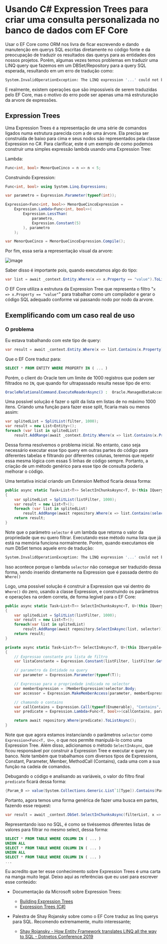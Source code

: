 # Usando C# Expression Trees para criar uma consulta personalizada no banco de dados com EF Core

Usar o EF Core como ORM nos livra de ficar escrevendo e dando manutenção em querys SQL escritas diretamente no código fonte e da preocupação de traduzir os resultados das querys para as entidades dos nossos projetos. Porém, algumas vezes temos problemas em traduzir uma LINQ query que fazemos em um DBSet/Repository para a query SQL esperada, resultando em um erro de tradução como:

```bash
System.InvalidOperationException: The LINQ expression '...' could not be translated. Either rewrite the query in a form that can be translated, or switch to client evaluation explicitly by inserting a call to 'AsEnumerable', 'AsAsyncEnumerable', 'ToList', or 'ToListAsync
```

E realmente, existem operações que são impossíveis de serem traduzidas pelo EF Core, mas o motivo do erro pode ser apenas uma má estruturação da arvore de expressões.

## Expression Trees

Uma Expression Trees é a representação de uma série de comandos ligados numa estrutura parecida com a de uma árvore. Ela precisa ser construída de baixo para cima e seus nodos são representados pela classe Expression no C#. Para clarificar, este é um exemplo de como podemos construir uma simples expressão lambda usando uma Expression Tree:

Lambda:

```C#
Func<int, bool> MenorQueCinco = n => n < 5;
```

Construindo Expression:

```C#
Func<int, bool> using System.Linq.Expressions;

var parametro = Expression.Parameter(typeof(int));

Expression<Func<int, bool>> MenorQueCincoExpression = 
    Expression.Lambda<Func<int, bool>>(
        Expression.LessThan(
            parametro,
            Expression.Constant(5)
        ), parametro
    );

var MenorQueCinco = MenorQueCincoExpression.Compile();
```

Por fim, essa seria a representação visual da arvore:

![image](https://user-images.githubusercontent.com/64140337/205742749-005f308a-37a2-4ab4-93c1-cf086dd59a2d.png)

Saber disso é importante pois, quando executamos algo do tipo:

```C#
var list = await _context.Entity.Where(x => x.Property == "value").ToListAsync();
```

O EF Core utiliza a estrutura da Expression Tree que representa o filtro "`x => x.Property == "value"`" para trabalhar como um compilador e gerar o código SQL adequado conforme vai passando nodo por nodo da arvore.

## Exemplificando com um caso real de uso

### O problema

Eu estava trabalhando com este tipo de query:

```C#
var result = await _context.Entity.Where(x => list.Contains(x.Property)).ToListAsync();
```

Que o EF Core traduz para:

```SQL
SELECT * FROM ENTITY WHERE PROPERTY IN ( ... )
```

Porém, o client do Oracle tem um limite de 1000 registros que podem ser filtrados no `IN`, que quando for ultrapassado resulta nesse tipo de erro:

```bash
OracleRelationalCommand.ExecuteReaderAsync() :  Oracle.ManagedDataAccess.Client.OracleException (0x80004005): ORA-01795: o número máximo de expressões em uma lista é de 1000
```

Uma possível solução é fazer o split da lista em listas de no máximo 1000 itens. Criando uma função para fazer esse split, ficaria mais ou menos assim:

```C#
var splitedList = SplitList(filter, 1000);
var result = new List<Entity>();
foreach (var list in splitedList)
    result.AddRange(await _context.Entity.Where(x => list.Contains(x.Property)).ToListAsync());
```

Dessa forma resolvemos o problema inicial. No entanto, caso seja necessário executar esse tipo query em outras partes do código para diferentes tabelas e filtrando por diferentes colunas, teremos que repetir essa mesma lógica com essas 5 linhas de código sempre. Portanto, a criação de um método genérico para esse tipo de consulta poderia melhorar o código.

Uma tentativa inicial criando um Extension Method ficaria dessa forma:

```C#
public async static Task<List<T>> SelectInChunksAsync<T, U>(this IQueryable<T> repository, List<U> listFilter, Func<T, U> selector)
{
    var splitedList = SplitList(listFilter, 1000);
    var result = new List<T>();
    foreach (var list in splitedList)
        result.AddRange(await repository.Where(x => list.Contains(selector(x))).ToListAsync());
    return result;
}
```

Note que o parâmetro `selector` é um lambda que retorna o valor da propriedade que eu quero filtrar. Executando esse método numa lista que já está na memória funciona normalmente. Porém, quando executamos ele num DbSet temos aquele erro de tradução:

```bash
System.InvalidOperationException: The LINQ expression '...' could not be translated. Either rewrite the query in a form that can be translated, or switch to client evaluation explicitly by inserting a call to 'AsEnumerable', 'AsAsyncEnumerable', 'ToList', or 'ToListAsync
```

Isso acontece porque o lambda `selector` não consegue ser traduzido dessa forma, sendo inserido diretamente na Expression que é passada dentro do `Where()`

Logo, uma possível solução é construir a Expression que vai dentro do `Where()` do zero, usando a classe Expression, e construindo os parâmetros e operações na ordem correta, de forma legível para o EF Core:

```C#
public async static Task<List<T>> SelectInChunksAsync<T, U>(this IQueryable<T> repository, List<U> listFilter, Expression<Func<T, U>> selector)
{
    var splitedList = SplitList(listFilter, 1000);
    var result = new List<T>();
    foreach(var list in splitedList) 
        result.AddRange(await repository.SelectInAsync(list, selector));
    return result;
}

private async static Task<List<T>> SelectInAsync<T, U>(this IQueryable<T> repository, List<U> listFilter, Expression<Func<T, U>> selector)
{
    // Expressao constante pra lista de filtro
    var listaConstante = Expression.Constant(listFilter, listFilter.GetType());

    // parametro da Entidade na query
    var parameter = Expression.Parameter(typeof(T));

    // Expressao para o propriedade indicada no selector
    var memberExpression = (MemberExpression)selector.Body;
    var accessor = Expression.MakeMemberAccess(parameter, memberExpression.Member);

    // chamando o contains
    var callContains = Expression.Call(typeof(Enumerable), "Contains", new Type[] { accessor.Type }, listaConstante, accessor);
    var predicate = Expression.Lambda<Func<T, bool>>(callContains, parameter);

    return await repository.Where(predicate).ToListAsync();
}
```

Note que que agora estamos instanciando o parâmetros `selector` como `Expression<Func<T, U>>`, o que nos permite manipulá-lo como uma Expression Tree. Além disso, adicionamos o método `SelectInAsync`, que ficou responsável por construir a Expression Tree e executar e query no banco. Note também que trabalhamos com diversos tipos de Expressions, Constant, Parameter, Member, MethodCall (Contains), cada uma com a sua função na cadeia de comandos.

Debugando o código e analisando as variáveis, o valor do filtro final `predicate` ficará dessa forma:

```C#
{Param_0 => value(System.Collections.Generic.List`1[Type]).Contains(Param_0.Property)}
```

Portanto, agora temos uma forma genérica de fazer uma busca em partes, fazendo esse request:

```C#
var result = await _context.DbSet.SelectInChunksAsync(filterList, x => x.ColumnToFilter);
```

Representando isso no SQL, é como se tivéssemos diferentes listas de valores para filtrar no mesmo select, dessa forma:

```SQL
SELECT * FROM TABLE WHERE COLUMN IN ( ... )
UNION ALL 
SELECT * FROM TABLE WHERE COLUMN IN ( ... )
UNION ALL 
SELECT * FROM TABLE WHERE COLUMN IN ( ... )
...
```

Eu acredito que ter esse conhecimento sobre Expression Trees é uma carta na manga muito legal. Deixo aqui as referências que eu usei para escrever esse conteúdo:

- Documentação da Microsoft sobre Expression Trees:
    - [Building Expression Trees](https://learn.microsoft.com/en-us/dotnet/csharp/expression-trees-building)
    - [Expression Trees (C#)](https://learn.microsoft.com/en-us/dotnet/csharp/programming-guide/concepts/expression-trees/)

- Palestra de Shay Rojansky sobre como o EF Core traduz as linq querys para SQL. Recomendo extremamente, muito interessante;
    - [Shay Rojansky - How Entity Framework translates LINQ all the way to SQL - Dotnetos Conference 2019](https://www.youtube.com/watch?v=r69ZxXgOIK4)
